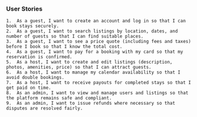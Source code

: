 ### User Stories
    1.	As a guest, I want to create an account and log in so that I can book stays securely.
    2.	As a guest, I want to search listings by location, dates, and number of guests so that I can find suitable places.
    3.	As a guest, I want to see a price quote (including fees and taxes) before I book so that I know the total cost.
    4.	As a guest, I want to pay for a booking with my card so that my reservation is confirmed.
    5.	As a host, I want to create and edit listings (description, photos, amenities, price) so that I can attract guests.
    6.	As a host, I want to manage my calendar availability so that I avoid double bookings.
    7.	As a host, I want to receive payouts for completed stays so that I get paid on time.
    8.	As an admin, I want to view and manage users and listings so that the platform remains safe and compliant.
    9.	As an admin, I want to issue refunds where necessary so that disputes are resolved fairly.

